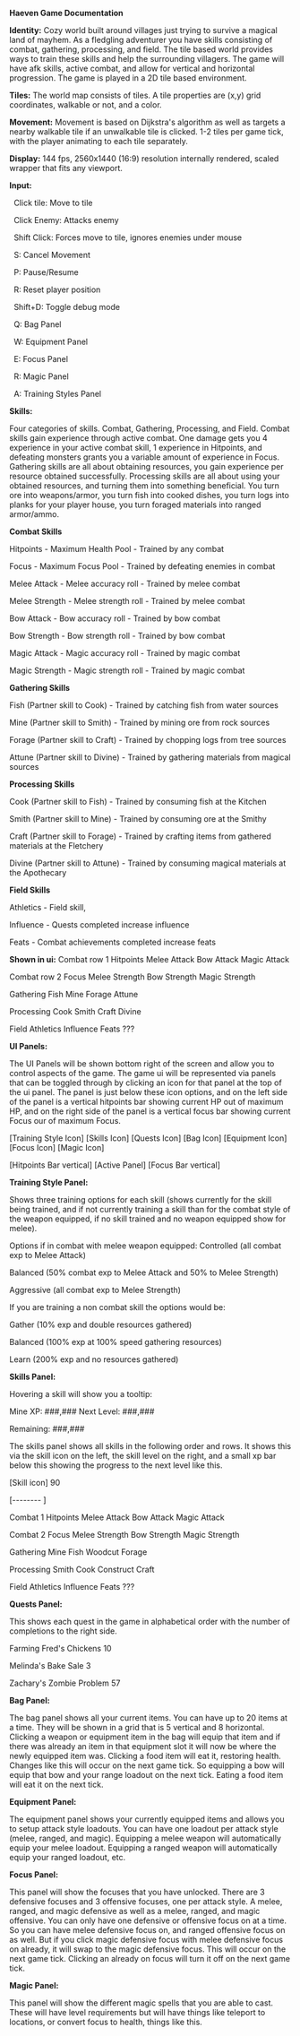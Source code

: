**Haeven Game Documentation**



**Identity:** Cozy world built around villages just trying to survive a magical land of mayhem. As a fledgling adventurer you have skills consisting of combat, gathering, processing, and field. The tile based world provides ways to train these skills and help the surrounding villagers. The game will have afk skills, active combat, and allow for vertical and horizontal progression. The game is played in a 2D tile based environment.



**Tiles:** The world map consists of tiles. A tile properties are (x,y) grid coordinates, walkable or not, and a color.



**Movement:** Movement is based on Dijkstra's algorithm as well as targets a nearby walkable tile if an unwalkable tile is clicked. 1-2 tiles per game tick, with the player animating to each tile separately.



**Display:** 144 fps, 2560x1440 (16:9) resolution internally rendered, scaled wrapper that fits any viewport.



**Input:**

&nbsp;	Click tile: Move to tile

&nbsp;	Click Enemy: Attacks enemy

&nbsp;	Shift Click: Forces move to tile, ignores enemies under mouse

&nbsp;	S: Cancel Movement

&nbsp;	P: Pause/Resume

&nbsp;	R: Reset player position

&nbsp;	Shift+D: Toggle debug mode

&nbsp;	Q: Bag Panel

&nbsp;	W: Equipment Panel

&nbsp;	E: Focus Panel

&nbsp;	R: Magic Panel

&nbsp;	A: Training Styles Panel



**Skills:**

Four categories of skills. Combat, Gathering, Processing, and Field. Combat skills gain experience through active combat. One damage gets you 4 experience in your active combat skill, 1 experience in Hitpoints, and defeating monsters grants you a variable amount of experience in Focus. Gathering skills are all about obtaining resources, you gain experience per resource obtained successfully. Processing skills are all about using your obtained resources, and turning them into something beneficial. You turn ore into weapons/armor, you turn fish into cooked dishes, you turn logs into planks for your player house, you turn foraged materials into ranged armor/ammo.



**Combat Skills**

Hitpoints - Maximum Health Pool - Trained by any combat

Focus - Maximum Focus Pool - Trained by defeating enemies in combat

Melee Attack - Melee accuracy roll - Trained by melee combat

Melee Strength - Melee strength roll - Trained by melee combat

Bow Attack - Bow accuracy roll - Trained by bow combat

Bow Strength - Bow strength roll - Trained by bow combat

Magic Attack - Magic accuracy roll - Trained by magic combat

Magic Strength - Magic strength roll - Trained by magic combat



**Gathering Skills**

Fish (Partner skill to Cook) - Trained by catching fish from water sources

Mine (Partner skill to Smith) - Trained by mining ore from rock sources

Forage (Partner skill to Craft) - Trained by chopping logs from tree sources

Attune (Partner skill to Divine) - Trained by gathering materials from magical sources



**Processing Skills**

Cook (Partner skill to Fish) - Trained by consuming fish at the Kitchen

Smith (Partner skill to Mine) - Trained by consuming ore at the Smithy

Craft (Partner skill to Forage) - Trained by crafting items from gathered materials at the Fletchery

Divine (Partner skill to Attune) - Trained by consuming magical materials at the Apothecary




**Field Skills**

Athletics - Field skill, 

Influence - Quests completed increase influence

Feats - Combat achievements completed increase feats



**Shown in ui:**
Combat row 1	Hitpoints	  Melee Attack	    Bow Attack	  Magic Attack

Combat row 2	Focus		    Melee Strength	  Bow Strength	Magic Strength

Gathering	    Fish		    Mine		          Forage		    Attune

Processing	  Cook		    Smith		          Craft	        Divine

Field		Athletics	Influence	Feats		???





**UI Panels:**



The UI Panels will be shown bottom right of the screen and allow you to control aspects of the game. The game ui will be represented via panels that can be toggled through by clicking an icon for that panel at the top of the ui panel. The panel is just below these icon options, and on the left side of the panel is a vertical hitpoints bar showing current HP out of maximum HP, and on the right side of the panel is a vertical focus bar showing current Focus our of maximum Focus.

\[Training Style Icon] \[Skills Icon] \[Quests Icon] \[Bag Icon] \[Equipment Icon] \[Focus Icon] \[Magic Icon]

\[Hitpoints Bar vertical] \[Active Panel] \[Focus Bar vertical]


**Training Style Panel:**

Shows three training options for each skill (shows currently for the skill being trained, and if not currently training a skill than for the combat style of the weapon equipped, if no skill trained and no weapon equipped show for melee).

Options if in combat with melee weapon equipped:
Controlled (all combat exp to Melee Attack)

Balanced (50% combat exp to Melee Attack and 50% to Melee Strength)

Aggressive (all combat exp to Melee Strength)



If you are training a non combat skill the options would be:

Gather (10% exp and double resources gathered)

Balanced (100% exp at 100% speed gathering resources)

Learn (200% exp and no resources gathered)



**Skills Panel:**

Hovering a skill will show you a tooltip:

Mine XP: 	###,###
Next Level:	###,###

Remaining: 	###,###



The skills panel shows all skills in the following order and rows. It shows this via the skill icon on the left, the skill level on the right, and a small xp bar below this showing the progress to the next level like this.

\[Skill icon]   90

\[--------       ]



Combat 1	Hitpoints	Melee Attack	Bow Attack	Magic Attack

Combat 2	Focus		Melee Strength	Bow Strength	Magic Strength

Gathering	Mine		Fish		Woodcut		Forage

Processing	Smith		Cook		Construct	Craft

Field		Athletics	Influence	Feats		???



**Quests Panel:**

This shows each quest in the game in alphabetical order with the number of completions to the right side.



Farming Fred's Chickens			10

Melinda's Bake Sale			 3

Zachary's Zombie Problem		57



**Bag Panel:**

The bag panel shows all your current items. You can have up to 20 items at a time. They will be shown in a grid that is 5 vertical and 8 horizontal. Clicking a weapon or equipment item in the bag will equip that item and if there was already an item in that equipment slot it will now be where the newly equipped item was. Clicking a food item will eat it, restoring health. Changes like this will occur on the next game tick. So equipping a bow will equip that bow and your range loadout on the next tick. Eating a food item will eat it on the next tick.



**Equipment Panel:**

The equipment panel shows your currently equipped items and allows you to setup attack style loadouts. You can have one loadout per attack style (melee, ranged, and magic). Equipping a melee weapon will automatically equip your melee loadout. Equipping a ranged weapon will automatically equip your ranged loadout, etc.



**Focus Panel:**

This panel will show the focuses that you have unlocked. There are 3 defensive focuses and 3 offensive focuses, one per attack style. A melee, ranged, and magic defensive as well as a melee, ranged, and magic offensive. You can only have one defensive or offensive focus on at a time. So you can have melee defensive focus on, and ranged offensive focus on as well. But if you click magic defensive focus with melee defensive focus on already, it will swap to the magic defensive focus. This will occur on the next game tick. Clicking an already on focus will turn it off on the next game tick.



**Magic Panel:**

This panel will show the different magic spells that you are able to cast. These will have level requirements but will have things like teleport to locations, or convert focus to health, things like this.





